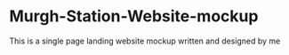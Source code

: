 # Murgh-Station-Website-mockup
This is a single page landing website mockup written and designed by me 
